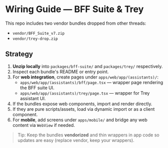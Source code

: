 
# Wiring Guide — BFF Suite & Trey

This repo includes two vendor bundles dropped from other threads:

- `vendor/BFF_Suite_v7.zip`
- `vendor/trey-drop.zip`

## Strategy

1. **Unzip locally** into `packages/bff-suite/` and `packages/trey/` respectively.
2. Inspect each bundle's README or entry point.
3. For **web integration**, create pages under `apps/web/app/(assistants)/`:
   - `apps/web/app/(assistants)/bff/page.tsx` — wrapper page rendering the BFF suite UI.
   - `apps/web/app/(assistants)/trey/page.tsx` — wrapper for Trey assistant UI.
4. If the bundles expose web components, import and render directly.
5. If they are pure scripts/assets, load via dynamic import or as a client component.
6. For **mobile**, add screens under `apps/mobile/` and bridge any web content via `WebView` if needed.

> Tip: Keep the bundles **vendorized** and thin wrappers in app code so updates are easy (replace vendor, keep your wrappers).
